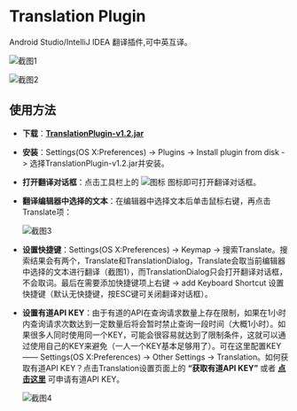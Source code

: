 # **Translation Plugin**

Android Studio/IntelliJ IDEA 翻译插件,可中英互译。


![截图1](https://raw.githubusercontent.com/YiiGuxing/TranslationPlugin/master/images/0.png)

![截图2](https://raw.githubusercontent.com/YiiGuxing/TranslationPlugin/master/images/1.png)


## 使用方法

- **下载**：[**TranslationPlugin-v1.2.jar**](https://github.com/YiiGuxing/TranslationPlugin/raw/master/TranslationPlugin-v1.2.jar)

- **安装**：Settings(OS X:Preferences) -> Plugins -> Install plugin from disk -> 选择TranslationPlugin-v1.2.jar并安装。

- **打开翻译对话框**：点击工具栏上的 ![图标](https://raw.githubusercontent.com/YiiGuxing/TranslationPlugin/master/images/2.png) 图标即可打开翻译对话框。

- **翻译编辑器中选择的文本**：在编辑器中选择文本后单击鼠标右键，再点击Translate项：

  ![截图3](https://raw.githubusercontent.com/YiiGuxing/TranslationPlugin/master/images/3.png)


- **设置快捷键**：Settings(OS X:Preferences) -> Keymap -> 搜索Translate。搜索结果会有两个，Translate和TranslationDialog，Translate会取当前编辑器中选择的文本进行翻译（截图1），而TranslationDialog只会打开翻译对话框，不会取词。最后在需要添加快捷键项上右键 -> add Keyboard Shortcut 设置快捷键（默认无快捷键，按ESC键可关闭翻译对话框）。
- **设置有道API KEY**：由于有道的API在查询请求数量上存在限制，如果在1小时内查询请求次数达到一定数量后将会暂时禁止查询一段时间（大概1小时）。如果很多人同时使用同一个KEY，可能会很容易就达到了限制条件，这就可以通过使用自己的KEY来避免（一人一个KEY基本足够用了）。可在这里配置KEY —— Settings(OS X:Preferences) -> Other Settings -> Translation。如何获取有道API KEY？点击Translation设置页面上的 **“获取有道API KEY”** 或者 [**点击这里**](http://fanyi.youdao.com/openapi?path=data-mode) 可申请有道API KEY。

  ![截图4](https://raw.githubusercontent.com/YiiGuxing/TranslationPlugin/master/images/4.png)
